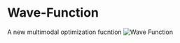 # Wave-Function
A new multimodal optimization fucntion
![Wave Function](https://user-images.githubusercontent.com/11339420/196740630-b0d16298-9f10-4114-8c96-bbbd5df48c02.jpg)

